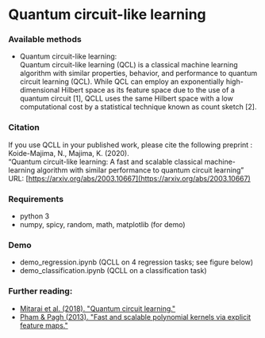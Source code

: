 # Quantum circuit-like learning

### Available methods
* Quantum circuit-like learning:<br>
Quantum circuit-like learning (QCL) is a classical machine learning algorithm with similar properties, behavior, and performance to quantum circuit learning (QCL). While QCL can employ an exponentially high-dimensional Hilbert space as its feature space due to the use of a quantum circuit [1], QCLL uses the same Hilbert space with a low computational cost by a statistical technique known as count sketch [2]. 

### Citation
If you use QCLL in your published work, please cite the following preprint :<br>
Koide-Majima, N., Majima, K. (2020).<br>
“Quantum circuit-like learning: A fast and scalable classical machine-learning algorithm with similar performance to quantum circuit learning”<br>
URL: [https://arxiv.org/abs/2003.10667](https://arxiv.org/abs/2003.10667)<br>

### Requirements
* python 3
* numpy, spicy, random, math, matplotlib (for demo)

### Demo
* demo_regression.ipynb (QCLL on 4 regression tasks; see figure below)<br>
* demo_classification.ipynb (QCLL on a classification task)<br>

### Further reading:
* [Mitarai et al. (2018). "Quantum circuit learning."](https://arxiv.org/abs/1803.00745)
* [Pham & Pagh (2013). "Fast and scalable polynomial kernels via explicit feature maps."](https://chbrown.github.io/kdd-2013-usb/kdd/p239.pdf)
